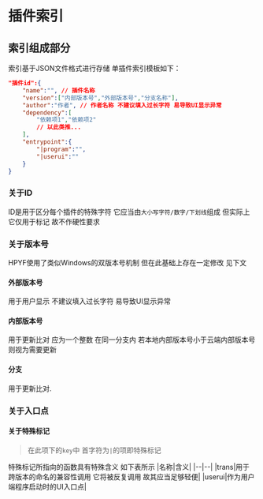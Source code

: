 # 插件索引
## 索引组成部分

索引基于JSON文件格式进行存储 <!-- 考虑到插件的多功能性（可作为 用户端应用程序/依赖项/后台运行/Hook 存在）
故使用 基于重载字典实现的JSON自建解析库 --> 
单插件索引模板如下：
```json
"插件id":{
    "name":"", // 插件名称
    "version":["内部版本号","外部版本号","分支名称"],
    "author":"作者", // 作者名称 不建议填入过长字符 易导致UI显示异常
    "dependency":[
        "依赖项1","依赖项2"
        // 以此类推...
    ],
    "entrypoint":{
        "|program":"",
        "|userui":""
    }
}
```

### 关于ID

ID是用于区分每个插件的特殊字符 它应当由`大小写字符/数字/下划线`组成 但实际上它仅用于标记 故不作硬性要求 

### 关于版本号

HPYF使用了类似Windows的双版本号机制 但在此基础上存在一定修改 见下文

#### 外部版本号

用于用户显示 不建议填入过长字符 易导致UI显示异常

#### 内部版本号

用于更新比对 应为一个整数 在同一分支内 若本地内部版本号小于云端内部版本号 则视为需要更新

#### 分支

用于更新比对.



### 关于入口点

#### 关于特殊标记

> 在此项下的`key`中 首字符为`|`的项即特殊标记

特殊标记所指向的函数具有特殊含义 如下表所示
|名称|含义|
|--|--|
|trans|用于跨版本的命名的兼容性调用 它将被反复调用 故其应当足够轻便|
|userui|作为用户端程序启动时的UI入口点|